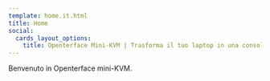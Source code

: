 ```yaml
---
template: home.it.html
title: Home
social:
  cards_layout_options:
    title: Openterface Mini-KVM | Trasforma il tuo laptop in una console KVM
---
```


Benvenuto in Openterface mini-KVM.
